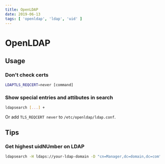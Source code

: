 ```yaml
---
title: OpenLDAP
date: 2019-06-13
tags: [ 'openldap', 'ldap', 'uid' ]
---
```


# OpenLDAP

## Usage

### Don't check certs

```bash
LDAPTLS_REQCERT=never [command]
```

### Show special entries and attibutes in search

```bash
ldapsearch [...] +
```

Or add `TLS_REQCERT never` to `/etc/openldap/ldap.conf`.

## Tips

### Get highest uidNUmber on LDAP

```bash
ldapsearch -H ldaps://your-ldap-domain -D "cn=Manager,dc=domain,dc=com" -W | awk '/uidNumber: / {print $2}' | sort | tail -n 1
```

